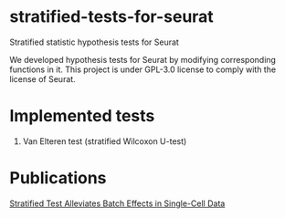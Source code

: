 # stratified-tests-for-seurat
Stratified statistic hypothesis tests for Seurat

We developed hypothesis tests for Seurat by modifying corresponding functions in it. This project is under GPL-3.0 license to comply with the license of Seurat.

# Implemented tests
1. Van Elteren test (stratified Wilcoxon U-test)

# Publications
[Stratified Test Alleviates Batch Effects in Single-Cell Data](https://link.springer.com/chapter/10.1007%2F978-3-030-42266-0_13)
